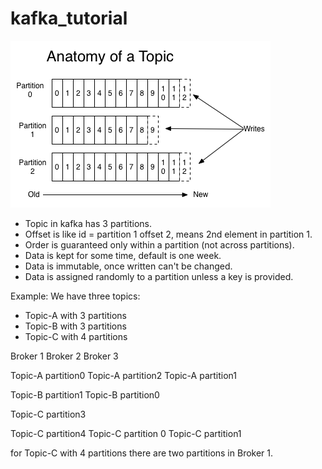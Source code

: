 # kafka_tutorial

![alt text](https://github.com/michuW93/kafka_tutorial/blob/master/topic_anatomy.png?raw=true)

- Topic in kafka has 3 partitions.
- Offset is like id = partition 1 offset 2, means 2nd element in partition 1.
- Order is guaranteed only within a partition (not across partitions).
- Data is kept for some time, default is one week.
- Data is immutable, once written can't be changed.
- Data is assigned randomly to a partition unless a key is provided.

Example:
We have three topics:
- Topic-A with 3 partitions
- Topic-B with 3 partitions
- Topic-C with 4 partitions

Broker 1                                   Broker 2                                Broker 3

Topic-A partition0                    Topic-A partition2                     Topic-A partition1

Topic-B partition1                    Topic-B partition0

Topic-C partition3

Topic-C partition4                    Topic-C partition 0                    Topic-C partition1


for Topic-C with 4 partitions there are two partitions in Broker 1.
